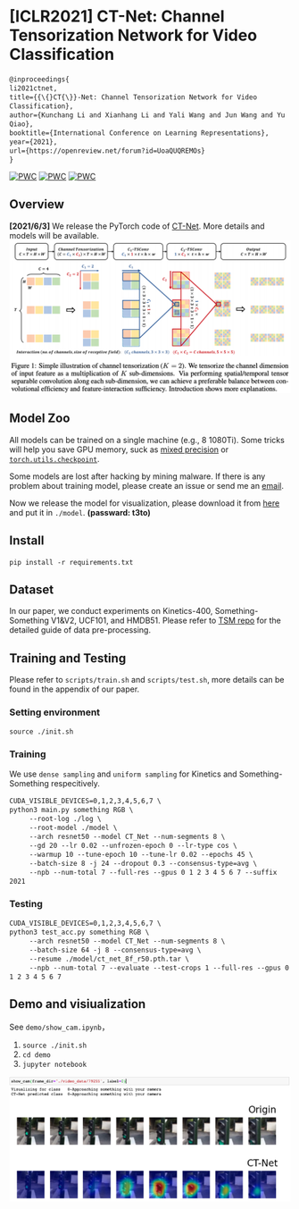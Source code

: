 # [ICLR2021] CT-Net: Channel Tensorization Network for Video Classification

```
@inproceedings{
li2021ctnet,
title={{\{}CT{\}}-Net: Channel Tensorization Network for Video Classification},
author={Kunchang Li and Xianhang Li and Yali Wang and Jun Wang and Yu Qiao},
booktitle={International Conference on Learning Representations},
year={2021},
url={https://openreview.net/forum?id=UoaQUQREMOs}
}
```
[![PWC](https://img.shields.io/endpoint.svg?url=https://paperswithcode.com/badge/ct-net-channel-tensorization-network-for-1/action-recognition-in-videos-on-something-1)](https://paperswithcode.com/sota/action-recognition-in-videos-on-something-1?p=ct-net-channel-tensorization-network-for-1)
[![PWC](https://img.shields.io/endpoint.svg?url=https://paperswithcode.com/badge/ct-net-channel-tensorization-network-for-1/action-recognition-in-videos-on-something)](https://paperswithcode.com/sota/action-recognition-in-videos-on-something?p=ct-net-channel-tensorization-network-for-1)	
[![PWC](https://img.shields.io/endpoint.svg?url=https://paperswithcode.com/badge/ct-net-channel-tensorization-network-for-1/action-classification-on-kinetics-400)](https://paperswithcode.com/sota/action-classification-on-kinetics-400?p=ct-net-channel-tensorization-network-for-1)

## Overview
**[2021/6/3]** We release the PyTorch code of  [CT-Net](https://openreview.net/forum?id=UoaQUQREMOs). More details and models will be available.
![img](./img/ct_net.png)


## Model Zoo
All models can be trained on a single machine (e.g., 8 1080Ti). Some tricks will help you save GPU memory, suck as [mixed precision](https://pytorch.org/docs/stable/notes/amp_examples.html) or [`torch.utils.checkpoint`](https://pytorch.org/docs/stable/checkpoint.html).

Some models are lost after hacking by mining malware. If there is any problem about training model, please create an issue or send me an [email](kc.li@siat.ac.cn).

Now we release the model for visualization, please download it from [here](https://pan.baidu.com/s/1DbFk9hud2ELnLa78RxqEkg) and put it in `./model`.  **(passward: t3to)**

## Install

```shell
pip install -r requirements.txt
```

## Dataset

In our paper, we conduct experiments on Kinetics-400, Something-Something V1&V2, UCF101, and HMDB51. Please refer to [TSM repo](https://github.com/mit-han-lab/temporal-shift-module) for the detailed guide of data pre-processing.

## Training and Testing

Please refer to `scripts/train.sh` and `scripts/test.sh`, more details can be found in the appendix of our paper.

### Setting environment
```shell
source ./init.sh
```

### Training

We use `dense sampling` and `uniform sampling` for Kinetics and Something-Something respecitively.
```shell
CUDA_VISIBLE_DEVICES=0,1,2,3,4,5,6,7 \
python3 main.py something RGB \
     --root-log ./log \
     --root-model ./model \
     --arch resnet50 --model CT_Net --num-segments 8 \
     --gd 20 --lr 0.02 --unfrozen-epoch 0 --lr-type cos \
     --warmup 10 --tune-epoch 10 --tune-lr 0.02 --epochs 45 \
     --batch-size 8 -j 24 --dropout 0.3 --consensus-type=avg \
     --npb --num-total 7 --full-res --gpus 0 1 2 3 4 5 6 7 --suffix 2021
```

### Testing
```shell
CUDA_VISIBLE_DEVICES=0,1,2,3,4,5,6,7 \
python3 test_acc.py something RGB \
     --arch resnet50 --model CT_Net --num-segments 8 \
     --batch-size 64 -j 8 --consensus-type=avg \
     --resume ./model/ct_net_8f_r50.pth.tar \
     --npb --num-total 7 --evaluate --test-crops 1 --full-res --gpus 0 1 2 3 4 5 6 7
```

##  Demo and visiualization

See `demo/show_cam.ipynb`，
1. `source ./init.sh`
2. `cd demo`
3. `jupyter notebook`

![img](./img/vis.png)
